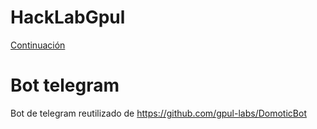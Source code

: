 # HackLabGpul
[Continuación](https://github.com/OpenComunCas/PWS)
# Bot telegram 
Bot de telegram reutilizado de https://github.com/gpul-labs/DomoticBot
